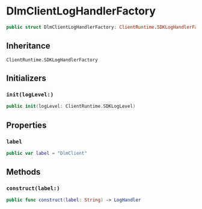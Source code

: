 # DlmClientLogHandlerFactory

``` swift
public struct DlmClientLogHandlerFactory: ClientRuntime.SDKLogHandlerFactory 
```

## Inheritance

`ClientRuntime.SDKLogHandlerFactory`

## Initializers

### `init(logLevel:)`

``` swift
public init(logLevel: ClientRuntime.SDKLogLevel) 
```

## Properties

### `label`

``` swift
public var label = "DlmClient"
```

## Methods

### `construct(label:)`

``` swift
public func construct(label: String) -> LogHandler 
```
